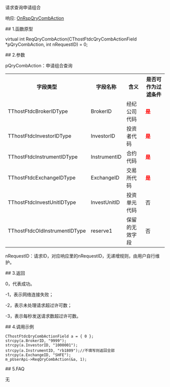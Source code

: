 <p>请求查询申请组合</p>
<p>响应: <a href="../../CTHOSTFTDCTRADERAPI/ONRSPQRYCOMBACTION/">OnRspQryCombAction</a></p>
<span class="anchor" id="6f7acc0d-1991-4854-9549-672650868fe4"></span>
## 1.函数原型
<p>virtual int ReqQryCombAction(CThostFtdcQryCombActionField *pQryCombAction, int nRequestID) = 0;</p>
<span class="anchor" id="429268f4-863c-4894-b628-80432d618c7b"></span>
## 2.参数
<p>pQryCombAction：申请组合查询</p>
<table><tr><th style="TEXT-ALIGN: center;">字段类型</th><th style="TEXT-ALIGN: center;">字段名称</th><th style="TEXT-ALIGN: center;">含义</th><th style="TEXT-ALIGN: center;">是否可作为过滤条件</th></tr><tr><td style="TEXT-ALIGN: left;">TThostFtdcBrokerIDType</td>
<td style="TEXT-ALIGN: left;">BrokerID</td>
<td style="TEXT-ALIGN: left;">经纪公司代码</td>
<td style="TEXT-ALIGN: left;"><strong><font color="#FF0000">是</font></strong></td>
</tr>
<tr><td style="TEXT-ALIGN: left;">TThostFtdcInvestorIDType</td>
<td style="TEXT-ALIGN: left;">InvestorID</td>
<td style="TEXT-ALIGN: left;">投资者代码</td>
<td style="TEXT-ALIGN: left;"><strong><font color="#FF0000">是</font></strong></td>
</tr>
<tr><td style="TEXT-ALIGN: left;">TThostFtdcInstrumentIDType</td>
<td style="TEXT-ALIGN: left;">InstrumentID</td>
<td style="TEXT-ALIGN: left;">合约代码</td>
<td style="TEXT-ALIGN: left;"><strong><font color="#FF0000">是</font></strong></td>
</tr>
<tr><td style="TEXT-ALIGN: left;">TThostFtdcExchangeIDType</td>
<td style="TEXT-ALIGN: left;">ExchangeID</td>
<td style="TEXT-ALIGN: left;">交易所代码</td>
<td style="TEXT-ALIGN: left;"><strong><font color="#FF0000">是</font></strong></td>
</tr>
<tr><td style="TEXT-ALIGN: left;">TThostFtdcInvestUnitIDType</td>
<td style="TEXT-ALIGN: left;">InvestUnitID</td>
<td style="TEXT-ALIGN: left;">投资单元代码</td>
<td style="TEXT-ALIGN: left;">否</td>
</tr>
<tr><td style="TEXT-ALIGN: left;">TThostFtdcOldInstrumentIDType</td>
<td style="TEXT-ALIGN: left;">reserve1</td>
<td style="TEXT-ALIGN: left;">保留的无效字段</td>
<td style="TEXT-ALIGN: left;">否</td>
</tr>
</table>
<p>nRequestID：请求ID，对应响应里的nRequestID，无递增规则，由用户自行维护。</p>
<span class="anchor" id="6b1c10a8-035c-46ab-96f2-289b123452dd"></span>
## 3.返回
<p>0，代表成功。</p>
<p>-1，表示网络连接失败；</p>
<p>-2，表示未处理请求超过许可数；</p>
<p>-3，表示每秒发送请求数超过许可数。</p>
<span class="anchor" id="c35b0c0a-0524-461a-89b8-139ff18f9281"></span>
## 4.调用示例
<pre><code>CThostFtdcQryCombActionField a = { 0 };
strcpy(a.BrokerID, "9999");
strcpy(a.InvestorID, "1000001");
strcpy(a.InstrumentID, "rb1809");//不填写则返回全部
strcpy(a.ExchangeID, "SHFE");
m_pUserApi-&gt;ReqQryCombAction(&amp;a, 1);
</code></pre>
<span class="anchor" id="108bc08b-c72d-4fb2-a1a3-3ec62812f00e"></span>
## 5.FAQ
<p>无</p>
